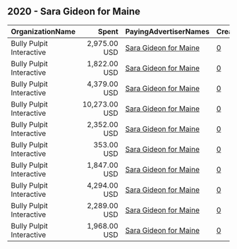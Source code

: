 ## 2020 - Sara Gideon for Maine 
|OrganizationName|Spent|PayingAdvertiserNames|CreativeUrls|Impressions|Genders|AgeBrackets|CountryCodes|BillingAddresses|CandidateBallotInformation|
|:---|---:|:---|:---|---:|:---|:---|:---|:---|:---|
|Bully Pulpit Interactive|2,975.00 USD|[Sara Gideon for Maine](2020/Sara_Gideon_for_Maine.md)|[0](https://www.snap.com/political-ads/asset/feca4700c44997006d6ec6f9329fed69f151c565b2170305db20c6598d88ba7f?mediaType=mp4)|402,831||18+|united states|"1445 New York Ave NW,Washington,20005,US"|Sara Gideon|
|Bully Pulpit Interactive|1,822.00 USD|[Sara Gideon for Maine](2020/Sara_Gideon_for_Maine.md)|[0](https://www.snap.com/political-ads/asset/b641d4c24e8984334f7526d251a987cb3754407c8120b893541e260be38e4bfb?mediaType=mp4)|239,406||18+|united states|"1445 New York Ave NW,Washington,20005,US"|Sara Gideon|
|Bully Pulpit Interactive|4,379.00 USD|[Sara Gideon for Maine](2020/Sara_Gideon_for_Maine.md)|[0](https://www.snap.com/political-ads/asset/a952cc326dca2498d72cdc53325f7d399d077ce522388b0d3bf5978cca163572?mediaType=mp4)|590,722||18+|united states|"1445 New York Ave NW,Washington,20005,US"|Sara Gideon|
|Bully Pulpit Interactive|10,273.00 USD|[Sara Gideon for Maine](2020/Sara_Gideon_for_Maine.md)|[0](https://www.snap.com/political-ads/asset/195df6293850817bd7b720d56b03ab99449ed6489720f748eb056623e2a6ffd2?mediaType=mp4)|1,358,453||18+|united states|"1445 New York Ave NW,Washington,20005,US"|Sara Gideon|
|Bully Pulpit Interactive|2,352.00 USD|[Sara Gideon for Maine](2020/Sara_Gideon_for_Maine.md)|[0](https://www.snap.com/political-ads/asset/597342f8fe43b0bf3ff137e2729751b993812ee0b7dbf0999a2b7ef2c4409353?mediaType=mp4)|330,816||18+|united states|"1445 New York Ave NW,Washington,20005,US"|Sara Gideon|
|Bully Pulpit Interactive|353.00 USD|[Sara Gideon for Maine](2020/Sara_Gideon_for_Maine.md)|[0](https://www.snap.com/political-ads/asset/7195fdc019ae5d2b9a9bf947a9a6e094d28190da82079c5a52841cae1548b3ed?mediaType=mp4)|55,571||18+|united states|"1445 New York Ave NW,Washington,20005,US"|Sara Gideon|
|Bully Pulpit Interactive|1,847.00 USD|[Sara Gideon for Maine](2020/Sara_Gideon_for_Maine.md)|[0](https://www.snap.com/political-ads/asset/25270f312beddaa71b37d2a1269299fa5e11d9a8e0ecf22943363586ecef2a9d?mediaType=mp4)|240,521||18+|united states|"1445 New York Ave NW,Washington,20005,US"|Sara Gideon|
|Bully Pulpit Interactive|4,294.00 USD|[Sara Gideon for Maine](2020/Sara_Gideon_for_Maine.md)|[0](https://www.snap.com/political-ads/asset/c340123121a91019ac0aeffc99ea3d7fd6ccefedd6ac35a4fc84efb95272559e?mediaType=mp4)|600,546||18+|united states|"1445 New York Ave NW,Washington,20005,US"|Sara Gideon|
|Bully Pulpit Interactive|2,289.00 USD|[Sara Gideon for Maine](2020/Sara_Gideon_for_Maine.md)|[0](https://www.snap.com/political-ads/asset/7156cf819664bd7e81acc0937c772b79d13de4718aeb2058f9e429c648b783ef?mediaType=mp4)|342,241||18+|united states|"1445 New York Ave NW,Washington,20005,US"|Sara Gideon|
|Bully Pulpit Interactive|1,968.00 USD|[Sara Gideon for Maine](2020/Sara_Gideon_for_Maine.md)|[0](https://www.snap.com/political-ads/asset/415578e2d1f2673666da26dba794f73d581703eb5fd6bc5a6f84a8351e14b3c0?mediaType=mp4)|291,557||18+|united states|"1445 New York Ave NW,Washington,20005,US"|Sara Gideon|
